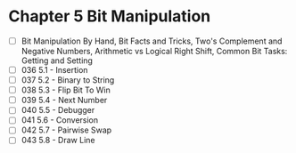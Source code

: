 # Chapter 5 Bit Manipulation
- [ ] Bit Manipulation By Hand, Bit Facts and Tricks, Two's Complement and Negative Numbers, Arithmetic vs Logical Right Shift, Common Bit Tasks: Getting and Setting
- [ ] 036 5.1 - Insertion
- [ ] 037 5.2 - Binary to String
- [ ] 038 5.3 - Flip Bit To Win
- [ ] 039 5.4 - Next Number
- [ ] 040 5.5 - Debugger
- [ ] 041 5.6 - Conversion
- [ ] 042 5.7 - Pairwise Swap
- [ ] 043 5.8 - Draw Line